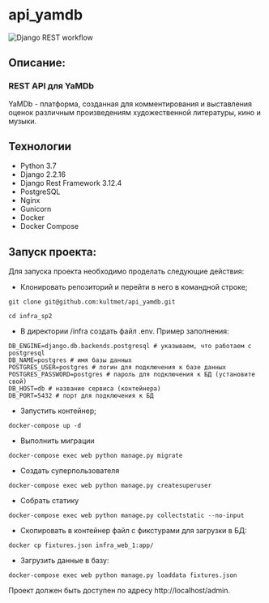 # api_yamdb

![Django REST workflow](https://github.com/MaryMash/yamdb_final/actions/workflows/yamdb_workflow.yml/badge.svg)

## Описание:
### REST API для YaMDb
YaMDb - платформа, созданная для комментирования и выставления оценок различным произведениям художественной литературы, кино и музыки. 

## Технологии
- Python 3.7
- Django 2.2.16
- Django Rest Framework 3.12.4
- PostgreSQL
- Nginx
- Gunicorn
- Docker
- Docker Compose

## Запуск проекта:

Для запуска проекта необходимо проделать следующие действия:

* Клонировать репозиторий и перейти в него в командной строке;

```
git clone git@github.com:kultmet/api_yamdb.git
```

```
cd infra_sp2
```

* В директории /infra создать файл .env. Пример заполнения:

```
DB_ENGINE=django.db.backends.postgresql # указываем, что работаем с postgresql
DB_NAME=postgres # имя базы данных
POSTGRES_USER=postgres # логин для подключения к базе данных
POSTGRES_PASSWORD=postgres # пароль для подключения к БД (установите свой)
DB_HOST=db # название сервиса (контейнера)
DB_PORT=5432 # порт для подключения к БД 
```

* Запустить контейнер;

```
docker-compose up -d
```

* Выполнить миграции

```
docker-compose exec web python manage.py migrate
```
* Создать суперпользователя

```
docker-compose exec web python manage.py createsuperuser
```

* Собрать статику

```
docker-compose exec web python manage.py collectstatic --no-input 
```

* Скопировать в контейнер файл с фикстурами для загрузки в БД:

```
docker cp fixtures.json infra_web_1:app/
```

* Загрузить данные в базу:

```
docker-compose exec web python manage.py loaddata fixtures.json
```

Проект должен быть доступен по адресу http://localhost/admin. 
